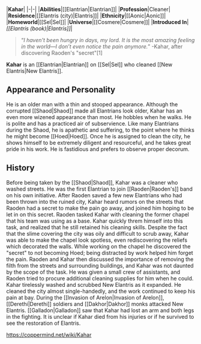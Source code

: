 |**Kahar**|
|-|-|
|**Abilities**|[[Elantrian\|Elantrian]]|
|**Profession**|Cleaner|
|**Residence**|[[Elantris (city)\|Elantris]]|
|**Ethnicity**|[[Aonic\|Aonic]]|
|**Homeworld**|[[Sel\|Sel]]|
|**Universe**|[[Cosmere\|Cosmere]]|
|**Introduced In**|*[[Elantris (book)\|Elantris]]*|

>“*I haven't been hungry in days, my lord. It is the most amazing feeling in the world—I don’t even notice the pain anymore.*”
\-Kahar, after discovering Raoden's "secret"[1]


**Kahar** is an [[Elantrian\|Elantrian]] on [[Sel\|Sel]] who cleaned [[New Elantris\|New Elantris]].

## Appearance and Personality
He is an older man with a thin and stooped appearance. Although the corrupted [[Shaod\|Shaod]] made all Elantrians look older, Kahar has an even more wizened appearance than most. He hobbles when he walks.
He is polite and has a practiced air of subservience. Like many Elantrians during the Shaod, he is apathetic and suffering, to the point where he thinks he might become [[Hoed\|Hoed]]. Once he is assigned to clean the city, he shows himself to be extremely diligent and resourceful, and he takes great pride in his work. He is fastidious and prefers to observe proper decorum.

## History
Before being taken by the [[Shaod\|Shaod]], Kahar was a cleaner who washed streets.
He was the first Elantrian to join [[Raoden\|Raoden's]] band on his own initiative. After Raoden saved a few new Elantrians who had been thrown into the ruined city, Kahar heard rumors on the streets that Raoden had a secret to make the pain go away, and joined him hoping to be let in on this secret.
Raoden tasked Kahar with cleaning the former chapel that his team was using as a base. Kahar quickly threm himself into this task, and realized that he still retained his cleaning skills. Despite the fact that the slime covering the city was oily and difficult to scrub away, Kahar was able to make the chapel look spotless, even rediscovering the reliefs which decorated the walls. While working on the chapel he discovered the "secret" to not becoming Hoed; being distracted by work helped him forget the pain.
Raoden and Kahar then discussed the importance of removing the filth from the streets and surrounding buildings, and Kahar was not daunted by the scope of the task. He was given a small crew of assistants, and Raoden tried to procure additional cleaning supplies for him when he could. Kahar tirelessly washed and scrubbed New Elantris as it expanded. He cleaned the city almost single-handedly, and the work continued to keep his pain at bay.
During the [[Invasion of Arelon\|Invasion of Arelon]], [[Derethi\|Derethi]] soldiers and [[Dakhor\|Dakhor]] monks attacked New Elantris. [[Galladon\|Galladon]] saw that Kahar had lost an arm and both legs in the fighting. It is unclear if Kahar died from his injuries or if he survived to see the restoration of Elantris.



https://coppermind.net/wiki/Kahar